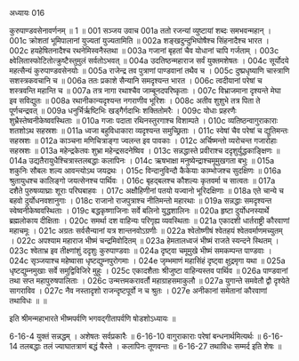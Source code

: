 अध्यायः 016

कुरुपाण्डवसेनावर्णनम् ॥ 1 ॥
001	सञ्जय उवाच 
001a	ततो रजन्यां व्युष्टायां शब्दः समभवन्महान् ।
001c	क्रोशतां भूमिपालानां युज्यतां युज्यतामिति ॥
002a	शङ्खदुन्दुभिघोषैश्च सिंहनादैश्च भारत ।
002c	हयहेषितनादैश्च रथनेमिस्वनैस्तथा ॥
003a	गजानां बृहतां चैव योधानां चापि गर्जताम् ।
003c	क्ष्वेलितास्फोटितोत्क्रुष्टैस्तुमुलं सर्वतोऽभवत् ॥
004a	उदतिष्ठन्महाराज सर्वं युक्तमशेषतः ।
004c	सूर्योदये महत्सैन्यं कुरुपाण्डवसेनयोः ॥
005a	राजेन्द्र तव पुत्राणां पाण्डवानां तथैव च ।
005c	दुष्प्रधृष्याणि चास्त्राणि सशस्त्रकवचानि च ॥
006a	ततः प्रकाशे सैन्यानि समदृश्यन्त भारत ।
006c	त्वदीयानां परेषां च शस्त्रवन्ति महान्ति च ॥
007a	तत्र नागा रथाश्चैव जाम्बूनदपरिष्कृताः ।
007c	विभ्राजमाना दृश्यन्ते मेघा इव सविद्युतः ॥
008a	रथानीकान्यदृश्यन्त नगराणीव भूरिशः ।
008c	अतीव शुशुभे तत्र पिता ते पूर्णचन्द्रवत् ॥
009a	धनुर्भिर्ऋष्टिभिः खड्गैर्गदाभिः शक्तितोमरैः ।
009c	योधाः प्रहरणैः शुभ्रैस्तेष्वनीकेष्ववस्थिताः ॥
010a	गजाः पदाता रथिनस्तुरगाश्च विशाम्पते ।
010c	व्यतिष्ठन्वागुराकाराः शतशोऽथ सहस्रशः ॥
011a	ध्वजा बहुविधाकारा व्यदृश्यन्त समुच्छ्रिताः ।
011c	स्वेषां चैव परेषां च द्युतिमन्तः सहस्रशः ॥
012a	काञ्चना मणिचित्राङ्गा ज्वलन्त इव पावकाः ।
012c	अर्चिष्मन्तो व्यरोचन्त गजारोहाः सहस्रशः ॥
013a	महेन्द्रकेतवः शुभ्रा महेन्द्रसदनेष्विव ।
013c	सन्नद्धास्ते प्रवीराश्च ददृशुर्युद्धकाङ्क्षिणः ॥
014a	उद्यतैरायुधैश्चित्रास्तलबद्धाः कलापिनः ।
014c	ऋषभाक्षा मनुष्येन्द्राश्चमूमुखगता बभुः ॥
015a	शकुनिः सौबलः शल्य आवन्त्योऽथ जयद्रथः ।
015c	विन्दानुविन्दौ कैकेयाः काम्भोजश्च सुदक्षिणः ॥
016a	श्रुतायुधश्च कालिङ्गो जयत्सेनश्च पार्थिवः ।
016c	बृहद्बलश्च कौशल्यः कृतवर्मा च सात्वतः ॥
017a	दशैते पुरुषव्याघ्राः शूराः परिघबाहवः ।
017c	अक्षौहिणीनां पतयो यज्वानो भूरिदक्षिणाः ॥
018a	एते चान्ये च बहवो दुर्योधनवशानुगाः ।
018c	राजानो राजपुत्राश्च नीतिमन्तो महारथाः ॥
019a	सन्नद्धाः समदृश्यन्त स्वेष्वनीकेष्ववस्थिताः ।
019c	बद्धकृष्णाजिनाः सर्वे बलिनो युद्धशालिनः ॥
020a	हृष्टा दुर्योधनस्यार्थे ब्रह्मलोकाय दीक्षिताः ।
020c	समर्था दश वाहिन्यः परिगृह्य व्यवस्थिताः ॥
021a	एकादशी धार्तराष्ट्री कौरवाणां महाचमूः ।
021c	अग्रतः सर्वसैन्यानां यत्र शान्तनवोऽग्रणीः ॥
022a	श्वेतोष्णीषं श्वेतहयं श्वेतवर्माणमच्युतम् ।
022c	अपश्याम महाराज भीष्मं चन्द्रमिवोदितम् ॥
023a	हेमतालध्वजं भीष्मं राजते स्यन्दने स्थितम् ।
023c	श्वेताभ्र इव तीक्ष्णांशुं ददृशुः कुरुपाण्डवाः ॥
024a	दृष्ट्वा चमूमुखे भीष्मं समकम्पन्त पाण्डवाः ।
024c	सृञ्जयाश्च महेष्वासा धृष्टद्युम्नपुरोगमाः ।
024e	जृम्भमाणं महासिंहं दृष्ट्वा क्षुद्रमृगा यथा ॥
025a	धृष्टद्युम्नमुखाः सर्वे समुद्विविजिरे मुहुः ।
025c	एकादशैताः श्रीजुष्टा वाहिन्यस्तव पार्थिव ॥
026a	पाण्डवानां तथा सप्त महापुरुषपालिताः ।
026c	उन्मत्तमकरावर्तौ महाग्राहसमाकुलौ ॥
027a	युगान्ते समवेतौ द्वौ दृश्येते सागराविव ।
027c	नैव नस्तादृशो राजन्दृष्टपूर्वो न च श्रुतः ।
027e	अनीकानां समेतानां कौरवाणां तथाविधः ॥ ॥

इति श्रीमन्महाभारते भीष्मपर्वणि भगवद्गीतापर्वणि षोडशोऽध्यायः ॥

6-16-4 युक्तं सन्नद्धम् । अशेषतः सर्वप्रकारैः ॥ 6-16-10 वागुराकाराः परेषां बन्धनार्थमित्यर्थः ॥ 6-16-14 तलबद्धाः तलं ज्याघातत्राणं बद्धं यैस्ते । कलापिनः तूणवन्तः ॥ 6-16-27 तथाविधः सम्मर्द इति शेषः ॥
